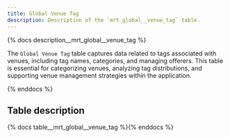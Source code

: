 ```yaml
---
title: Global Venue Tag
description: Description of the `mrt_global__venue_tag` table.
---
```


{% docs description__mrt_global__venue_tag %}

The `Global Venue Tag` table captures data related to tags associated with venues, including tag names, categories, and managing offerers. This table is essential for categorizing venues, analyzing tag distributions, and supporting venue management strategies within the application.

{% enddocs %}

## Table description

{% docs table__mrt_global__venue_tag %}{% enddocs %}
